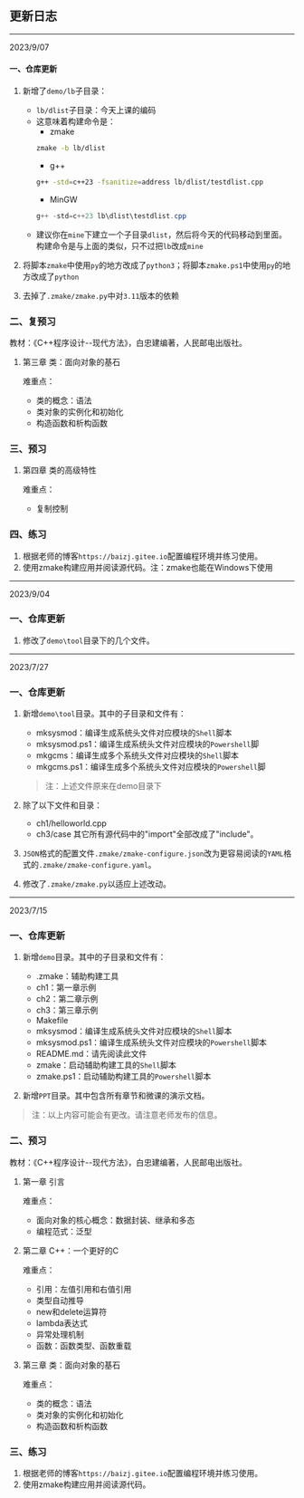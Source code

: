 ## 更新日志

---

2023/9/07

#### 一、仓库更新
1. 新增了`demo/lb`子目录：
	- `lb/dlist`子目录：今天上课的编码
	- 这意味着构建命令是： 
		- zmake
		```bash
		zmake -b lb/dlist
		```
		- g++
		```bash
		g++ -std=c++23 -fsanitize=address lb/dlist/testdlist.cpp
		```
		- MinGW
		```Powershell
		g++ -std=c++23 lb\dlist\testdlist.cpp
		```
	- 建议你在`mine`下建立一个子目录`dlist`，然后将今天的代码移动到里面。构建命令是与上面的类似，只不过把`lb`改成`mine`

2. 将脚本`zmake`中使用`py`的地方改成了`python3`；将脚本`zmake.ps1`中使用`py`的地方改成了`python`

3. 去掉了`.zmake/zmake.py`中对`3.11`版本的依赖

### 二、复预习

教材：《C++程序设计--现代方法》，白忠建编著，人民邮电出版社。
    
1. 第三章 类：面向对象的基石

	难重点：
	- 类的概念：语法
	- 类对象的实例化和初始化
	- 构造函数和析构函数

### 三、预习
    
1. 第四章 类的高级特性

	难重点：
	- 复制控制

### 四、练习
1. 根据老师的博客`https://baizj.gitee.io`配置编程环境并练习使用。
2. 使用zmake构建应用并阅读源代码。注：zmake也能在Windows下使用

---

2023/9/04

### 一、仓库更新
1. 修改了`demo\tool`目录下的几个文件。

---

2023/7/27

### 一、仓库更新
1. 新增`demo\tool`目录。其中的子目录和文件有：
	- mksysmod：编译生成系统头文件对应模块的`Shell`脚本
	- mksysmod.ps1：编译生成系统头文件对应模块的`Powershell`脚
	- mkgcms：编译生成多个系统头文件对应模块的`Shell`脚本
	- mkgcms.ps1：编译生成多个系统头文件对应模块的`Powershell`脚

	>注：上述文件原来在demo目录下

2. 除了以下文件和目录：
    - ch1/helloworld.cpp
    - ch3/case
	其它所有源代码中的"import"全部改成了"include"。

3. `JSON`格式的配置文件`.zmake/zmake-configure.json`改为更容易阅读的`YAML`格式的`.zmake/zmake-configure.yaml`。

4. 修改了`.zmake/zmake.py`以适应上述改动。

---

2023/7/15

### 一、仓库更新
1. 新增`demo`目录。其中的子目录和文件有：
	- .zmake：辅助构建工具
	- ch1：第一章示例
	- ch2：第二章示例
	- ch3：第三章示例
	- Makefile
	- mksysmod：编译生成系统头文件对应模块的`Shell`脚本
	- mksysmod.ps1：编译生成系统头文件对应模块的`Powershell`脚本
	- README.md：请先阅读此文件
	- zmake：启动辅助构建工具的`Shell`脚本
	- zmake.ps1：启动辅助构建工具的`Powershell`脚本

2. 新增`PPT`目录。其中包含所有章节和微课的演示文档。

>注：以上内容可能会有更改。请注意老师发布的信息。

### 二、预习

教材：《C++程序设计--现代方法》，白忠建编著，人民邮电出版社。

1. 第一章 引言
   
	难重点：
	- 面向对象的核心概念：数据封装、继承和多态
	- 编程范式：泛型

2. 第二章 C++：一个更好的C

	难重点：
	- 引用：左值引用和右值引用
	- 类型自动推导
	- new和delete运算符
	- lambda表达式
	- 异常处理机制
	- 函数：函数类型、函数重载
    
3. 第三章 类：面向对象的基石

	难重点：
	- 类的概念：语法
	- 类对象的实例化和初始化
	- 构造函数和析构函数
   
### 三、练习
1. 根据老师的博客`https://baizj.gitee.io`配置编程环境并练习使用。
2. 使用zmake构建应用并阅读源代码。
